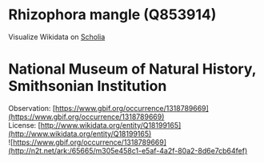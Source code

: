 
Rhizophora mangle (Q853914)
===========================
  
Visualize Wikidata on [Scholia](https://scholia.toolforge.org/taxon/Q853914)
# National Museum of Natural History, Smithsonian Institution
  
Observation: [https://www.gbif.org/occurrence/1318789669](https://www.gbif.org/occurrence/1318789669)  
License: [http://www.wikidata.org/entity/Q18199165](http://www.wikidata.org/entity/Q18199165)  
![https://www.gbif.org/occurrence/1318789669](http://n2t.net/ark:/65665/m305e458c1-e5af-4a2f-80a2-8d6e7cb64fef)